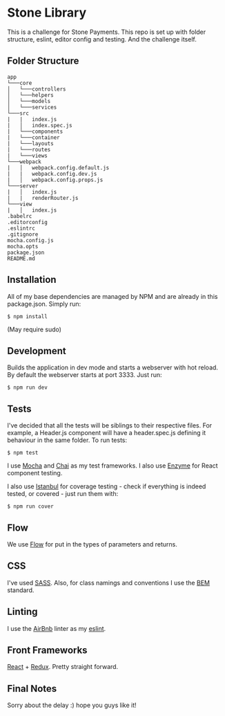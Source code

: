 # Stone Library

This is a challenge for Stone Payments. This repo is set up with folder structure, eslint, editor config and testing. And the challenge itself.
## Folder Structure

```
app
└───core
│   └───controllers
│   └───helpers
│   └───models
│   └───services
└───src
|   |   index.js
|   │   index.spec.js
|   └───components
|   └───container
|   └───layouts
|   └───routes
|   └───views
└───webpack
|   │   webpack.config.default.js
|   |   webpack.config.dev.js  
|   │   webpack.config.props.js
└───server
|   │   index.js
|   |   renderRouter.js
└───view
|   │   index.js
.babelrc
.editorconfig
.eslintrc
.gitignore
mocha.config.js
mocha.opts
package.json
README.md
```

## Installation

All of my base dependencies are managed by NPM and are already in this package.json. Simply run:

```
$ npm install
```
(May require sudo)

## Development

Builds the application in dev mode and starts a webserver with hot reload. By default the webserver starts at port 3333.
Just run:

```
$ npm run dev
```

## Tests

I've decided that all the tests will be siblings to their respective files. For example, a Header.js component will have a header.spec.js defining it behaviour in the same folder. To run tests:

```
$ npm test
```
I use [Mocha](https://mochajs.org/) and [Chai](http://chaijs.com/) as my test frameworks. I also use [Enzyme](https://github.com/airbnb/enzyme) for React component testing.

I also use [Istanbul](https://istanbul.js.org/) for coverage testing - check if everything is indeed tested, or covered - just run them with:

```
$ npm run cover
```

## Flow

We use [Flow](https://flowtype.org) for put in the types of parameters and returns.

## CSS

I've used [SASS](http://sass-lang.com/).
Also, for class namings and conventions I use the [BEM](https://css-tricks.com/bem-101/) standard.

## Linting

I use the [AirBnb](https://github.com/airbnb/javascript/tree/master/packages/eslint-config-airbnb) linter as my [eslint](http://eslint.org/).

## Front Frameworks

[React](https://facebook.github.io/react/) + [Redux](http://redux.js.org/). Pretty straight forward.

## Final Notes

Sorry about the delay :) hope you guys like it!
